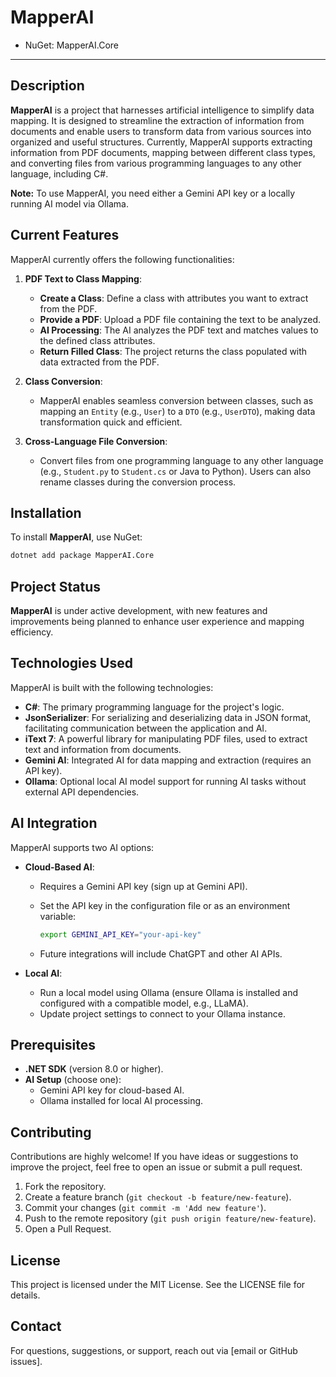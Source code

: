 # MapperAI

- NuGet: MapperAI.Core

---

## Description

**MapperAI** is a project that harnesses artificial intelligence to simplify data mapping. It is designed to streamline the extraction of information from documents and enable users to transform data from various sources into organized and useful structures. Currently, MapperAI supports extracting information from PDF documents, mapping between different class types, and converting files from various programming languages to any other language, including C#.

**Note:** To use MapperAI, you need either a Gemini API key or a locally running AI model via Ollama.

## Current Features

MapperAI currently offers the following functionalities:

1. **PDF Text to Class Mapping**:

   - **Create a Class**: Define a class with attributes you want to extract from the PDF.
   - **Provide a PDF**: Upload a PDF file containing the text to be analyzed.
   - **AI Processing**: The AI analyzes the PDF text and matches values to the defined class attributes.
   - **Return Filled Class**: The project returns the class populated with data extracted from the PDF.

2. **Class Conversion**:

   - MapperAI enables seamless conversion between classes, such as mapping an `Entity` (e.g., `User`) to a `DTO` (e.g., `UserDTO`), making data transformation quick and efficient.

3. **Cross-Language File Conversion**:

   - Convert files from one programming language to any other language (e.g., `Student.py` to `Student.cs` or Java to Python). Users can also rename classes during the conversion process.

## Installation

To install **MapperAI**, use NuGet:

```bash
dotnet add package MapperAI.Core
```

## Project Status

**MapperAI** is under active development, with new features and improvements being planned to enhance user experience and mapping efficiency.

## Technologies Used

MapperAI is built with the following technologies:

- **C#**: The primary programming language for the project's logic.
- **JsonSerializer**: For serializing and deserializing data in JSON format, facilitating communication between the application and AI.
- **iText 7**: A powerful library for manipulating PDF files, used to extract text and information from documents.
- **Gemini AI**: Integrated AI for data mapping and extraction (requires an API key).
- **Ollama**: Optional local AI model support for running AI tasks without external API dependencies.

## AI Integration

MapperAI supports two AI options:

- **Cloud-Based AI**:

  - Requires a Gemini API key (sign up at Gemini API).

  - Set the API key in the configuration file or as an environment variable:

    ```bash
    export GEMINI_API_KEY="your-api-key"
    ```

  - Future integrations will include ChatGPT and other AI APIs.

- **Local AI**:

  - Run a local model using Ollama (ensure Ollama is installed and configured with a compatible model, e.g., LLaMA).
  - Update project settings to connect to your Ollama instance.

## Prerequisites

- **.NET SDK** (version 8.0 or higher).
- **AI Setup** (choose one):
  - Gemini API key for cloud-based AI.
  - Ollama installed for local AI processing.

## Contributing

Contributions are highly welcome! If you have ideas or suggestions to improve the project, feel free to open an issue or submit a pull request.

1. Fork the repository.
2. Create a feature branch (`git checkout -b feature/new-feature`).
3. Commit your changes (`git commit -m 'Add new feature'`).
4. Push to the remote repository (`git push origin feature/new-feature`).
5. Open a Pull Request.

## License

This project is licensed under the MIT License. See the LICENSE file for details.

## Contact

For questions, suggestions, or support, reach out via \[email or GitHub issues\].
